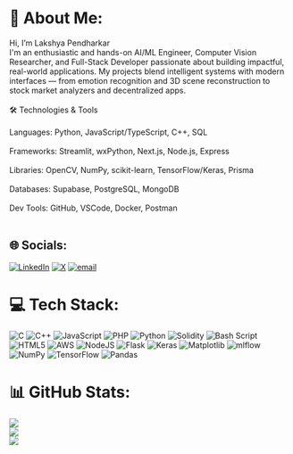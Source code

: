 # 💫 About Me:
Hi, I’m Lakshya Pendharkar<br>I'm an enthusiastic and hands-on AI/ML Engineer, Computer Vision Researcher, and Full-Stack Developer passionate about building impactful, real-world applications. My projects blend intelligent systems with modern interfaces — from emotion recognition and 3D scene reconstruction to stock market analyzers and decentralized apps. <br><br>🛠️ Technologies & Tools<br><br>Languages: Python, JavaScript/TypeScript, C++, SQL<br><br>Frameworks: Streamlit, wxPython, Next.js, Node.js, Express<br><br>Libraries: OpenCV, NumPy, scikit-learn, TensorFlow/Keras, Prisma<br><br>Databases: Supabase, PostgreSQL, MongoDB<br><br>Dev Tools: GitHub, VSCode, Docker, Postman<br><br>


## 🌐 Socials:
[![LinkedIn](https://img.shields.io/badge/LinkedIn-%230077B5.svg?logo=linkedin&logoColor=white)](https://linkedin.com/in/lpendharkar) [![X](https://img.shields.io/badge/X-black.svg?logo=X&logoColor=white)](https://x.com/Pendharkar_30) [![email](https://img.shields.io/badge/Email-D14836?logo=gmail&logoColor=white)](mailto:lakshyapendharkar732@gmail.com) 

# 💻 Tech Stack:
![C](https://img.shields.io/badge/c-%2300599C.svg?style=for-the-badge&logo=c&logoColor=white) ![C++](https://img.shields.io/badge/c++-%2300599C.svg?style=for-the-badge&logo=c%2B%2B&logoColor=white) ![JavaScript](https://img.shields.io/badge/javascript-%23323330.svg?style=for-the-badge&logo=javascript&logoColor=%23F7DF1E) ![PHP](https://img.shields.io/badge/php-%23777BB4.svg?style=for-the-badge&logo=php&logoColor=white) ![Python](https://img.shields.io/badge/python-3670A0?style=for-the-badge&logo=python&logoColor=ffdd54) ![Solidity](https://img.shields.io/badge/Solidity-%23363636.svg?style=for-the-badge&logo=solidity&logoColor=white) ![Bash Script](https://img.shields.io/badge/bash_script-%23121011.svg?style=for-the-badge&logo=gnu-bash&logoColor=white) ![HTML5](https://img.shields.io/badge/html5-%23E34F26.svg?style=for-the-badge&logo=html5&logoColor=white) ![AWS](https://img.shields.io/badge/AWS-%23FF9900.svg?style=for-the-badge&logo=amazon-aws&logoColor=white) ![NodeJS](https://img.shields.io/badge/node.js-6DA55F?style=for-the-badge&logo=node.js&logoColor=white) ![Flask](https://img.shields.io/badge/flask-%23000.svg?style=for-the-badge&logo=flask&logoColor=white) ![Keras](https://img.shields.io/badge/Keras-%23D00000.svg?style=for-the-badge&logo=Keras&logoColor=white) ![Matplotlib](https://img.shields.io/badge/Matplotlib-%23ffffff.svg?style=for-the-badge&logo=Matplotlib&logoColor=black) ![mlflow](https://img.shields.io/badge/mlflow-%23d9ead3.svg?style=for-the-badge&logo=numpy&logoColor=blue) ![NumPy](https://img.shields.io/badge/numpy-%23013243.svg?style=for-the-badge&logo=numpy&logoColor=white) ![TensorFlow](https://img.shields.io/badge/TensorFlow-%23FF6F00.svg?style=for-the-badge&logo=TensorFlow&logoColor=white) ![Pandas](https://img.shields.io/badge/pandas-%23150458.svg?style=for-the-badge&logo=pandas&logoColor=white)
# 📊 GitHub Stats:
![](https://github-readme-stats.vercel.app/api?username=LAKSHY-007&theme=dark&hide_border=false&include_all_commits=true&count_private=false)<br/>
![](https://nirzak-streak-stats.vercel.app/?user=LAKSHY-007&theme=dark&hide_border=false)<br/>
![](https://github-readme-stats.vercel.app/api/top-langs/?username=LAKSHY-007&theme=dark&hide_border=false&include_all_commits=true&count_private=false&layout=compact)

<!-- Proudly created with GPRM ( https://gprm.itsvg.in ) -->
